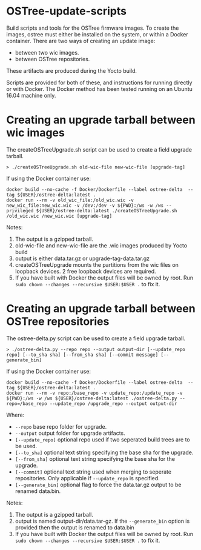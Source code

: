 # OSTree-update-scripts
Build scripts and tools for the OSTree firmware images.
To create the images, ostree must either be installed on the system, or within a Docker container.
There are two ways of creating an update image:
   - between two wic images.
   - between OSTree repositories.

These artifacts are produced during the Yocto build.

Scripts are provided for both of these, and instructions for running directly or with Docker. The Docker method has been tested running on an Ubuntu 16.04 machine only.

# Creating an upgrade tarball between wic images

The createOSTreeUpgrade.sh script can be used to create a field upgrade tarball.

```
> ./createOSTreeUpgrade.sh old-wic-file new-wic-file [upgrade-tag]
```

If using the Docker container use:

```
docker build --no-cache -f Docker/Dockerfile --label ostree-delta  --tag ${USER}/ostree-delta:latest .
docker run --rm -v old_wic_file:/old_wic.wic -v new_wic_file:new_wic.wic -v /dev:/dev -v ${PWD}:/ws -w /ws --privileged ${USER}/ostree-delta:latest ./createOSTreeUpgrade.sh /old_wic.wic /new_wic.wic [upgrade-tag]
```

Notes:
  1. The output is a gzipped tarball.
  1. old-wic-file and new-wic-file are the .wic images produced by Yocto build
  1. output is either data.tar.gz or upgrade-tag-data.tar.gz
  1. createOSTreeUpgrade mounts the partitions from the wic files on loopback devices. 2 free loopback devices are required.
  1. If you have built with Docker the output files will be owned by root.  Run ```sudo chown --changes --recursive $USER:$USER .``` to fix it.

# Creating an upgrade tarball between OSTree repositories

The ostree-delta.py script can be used to create a field upgrade tarball.

```
> ./ostree-delta.py --repo repo --output output-dir [--update_repo repo] [--to_sha sha] [--from_sha sha] [--commit message] [--generate_bin]
```

If using the Docker container use:

```
docker build --no-cache -f Docker/Dockerfile --label ostree-delta  --tag ${USER}/ostree-delta:latest .
docker run --rm -v repo:/base_repo -v update_repo:/update_repo -v ${PWD}:/ws -w /ws ${USER}/ostree-delta:latest ./ostree-delta.py --repo=/base_repo --update_repo /upgrade_repo --output output-dir
```

   Where:

   - `--repo` base repo folder for upgrade.
   - `--output` output folder for upgrade artifacts.
   - `[--update_repo]` optional repo used if two seperated build trees are to be used.
   - `[--to_sha]` optional text string specifying the base sha for the upgrade.
   - `[--from_sha]` optional text string specifying the base sha for the upgrade.
   - `[--commit]` optional text string used when merging to seperate repositories. Only applicable if ```--update_repo``` is specified.
   - `[--generate_bin]` optional flag to force the data.tar.gz output to be renamed data.bin.

Notes:
  1. The output is a gzipped tarball.
  1. output is named output-dir/data.tar-gz. If the `--generate_bin` option is provided then the output is renamed to data.bin
  1. If you have built with Docker the output files will be owned by root.  Run ```sudo chown --changes --recursive $USER:$USER .``` to fix it.

